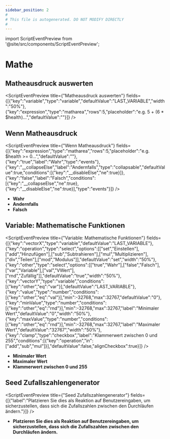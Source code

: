 ```yaml
---
sidebar_position: 2
#
# This file is autogenerated. DO NOT MODIFY DIRECTLY
#
---
```


import ScriptEventPreview from '@site/src/components/ScriptEventPreview';

# Mathe

## Matheausdruck auswerten
<ScriptEventPreview title={"Matheausdruck auswerten"} fields={[{"key":"variable","type":"variable","defaultValue":"LAST_VARIABLE","width":"50%"},{"key":"expression","type":"matharea","rows":5,"placeholder":"e.g. 5 + (6 * $health)...","defaultValue":""}]} />


## Wenn Matheausdruck
<ScriptEventPreview title={"Wenn Matheausdruck"} fields={[{"key":"expression","type":"matharea","rows":5,"placeholder":"e.g. $health >= 0...","defaultValue":""},{"key":"true","label":"Wahr","type":"events"},{"key":"__collapseElse","label":"Andernfalls","type":"collapsable","defaultValue":true,"conditions":[{"key":"__disableElse","ne":true}]},{"key":"false","label":"Falsch","conditions":[{"key":"__collapseElse","ne":true},{"key":"__disableElse","ne":true}],"type":"events"}]} />

- **Wahr**  
- **Andernfalls**  
- **Falsch**  

## Variable: Mathematische Funktionen
<ScriptEventPreview title={"Variable: Mathematische Funktionen"} fields={[{"key":"vectorX","type":"variable","defaultValue":"LAST_VARIABLE"},{"key":"operation","type":"select","options":[["set","Einstellen"],["add","Hinzufügen"],["sub","Subtrahieren"],["mul","Multiplizieren"],["div","Teilen"],["mod","Modulus"]],"defaultValue":"set","width":"50%"},{"key":"other","type":"select","options":[["true","Wahr"],["false","Falsch"],["var","Variable"],["val","VWert"],["rnd","Zufällig"]],"defaultValue":"true","width":"50%"},{"key":"vectorY","type":"variable","conditions":[{"key":"other","eq":"var"}],"defaultValue":"LAST_VARIABLE"},{"key":"value","type":"number","conditions":[{"key":"other","eq":"val"}],"min":-32768,"max":32767,"defaultValue":"0"},{"key":"minValue","type":"number","conditions":[{"key":"other","eq":"rnd"}],"min":-32768,"max":32767,"label":"Minimaler Wert","defaultValue":"0","width":"50%"},{"key":"maxValue","type":"number","conditions":[{"key":"other","eq":"rnd"}],"min":-32768,"max":32767,"label":"Maximaler Wert","defaultValue":"32767","width":"50%"},{"key":"clamp","type":"checkbox","label":"Klammerwert zwischen 0 und 255","conditions":[{"key":"operation","in":["add","sub","mul"]}],"defaultValue":false,"alignCheckbox":true}]} />

- **Minimaler Wert**  
- **Maximaler Wert**  
- **Klammerwert zwischen 0 und 255**  

## Seed Zufallszahlengenerator
<ScriptEventPreview title={"Seed Zufallszahlengenerator"} fields={[{"label":"Platzieren Sie dies als Reaktion auf Benutzereingaben, um sicherzustellen, dass sich die Zufallszahlen zwischen den Durchläufen ändern."}]} />

- **Platzieren Sie dies als Reaktion auf Benutzereingaben, um sicherzustellen, dass sich die Zufallszahlen zwischen den Durchläufen ändern.**  

